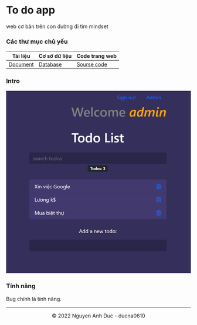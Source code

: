 # To do app
web cơ bản trên con đường đi tìm mindset
### Các thư mục chủ yếu

| Tài liệu | Cơ sở dữ liệu | Code trang web |
| ---- | ---- | ---- |
| [Document](./document) | [Database](./database) | [Sourse code](./source) |


### Intro
![intro-to-do-app](./intro-to-do-app.png)

### Tính năng

Bug chính là tính năng.


---
<div align="center">
  &copy; 2022 Nguyen Anh Duc - ducna0610
</div>